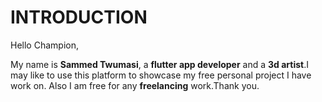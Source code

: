 # INTRODUCTION

Hello Champion,

My name is **Sammed Twumasi**, a **flutter app developer** and a **3d artist**.I may like to use this platform to showcase my free personal project I have work on. Also I am free for any **freelancing** work.Thank you.